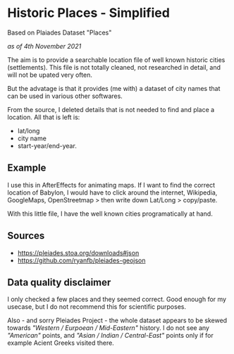 # Historic Places - Simplified
Based on Plaiades Dataset "Places"

*as of 4th November 2021*

The aim is to provide a searchable location file of well known historic cities (settlements). This file is not totally cleaned, not researched in detail, and will not be upated very often.

But the advatage is that it provides (me with) a dataset of city names that can be used in various other softwares.

From the source, I deleted details that is not needed to find and place a location. All that is left is:
- lat/long
- city name
- start-year/end-year.

## Example
I use this in AfterEffects for animating maps. If I want to find the correct location of Babylon, I would have to click around the internet, Wikipedia, GoogleMaps, OpenStreetmap > then write down Lat/Long > copy/paste.

With this little file, I have the well known cities programatically at hand.

## Sources
- https://pleiades.stoa.org/downloads#json
- https://github.com/ryanfb/pleiades-geojson

## Data quality disclaimer
I only checked a few places and they seemed correct. Good enough for my usecase, but I do not recommend this for scientific purposes.

Also - and sorry Pleiades Project - the whole dataset appears to be skewed towards *"Western / Eurpoean / Mid-Eastern"* history. I do not see any *"American"* points, and *"Asian / Indian / Central-East"* points only if for example Acient Greeks visited there.

